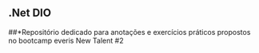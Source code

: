 ## .Net DIO

##*Repositório dedicado para anotações e exercícios práticos propostos no bootcamp everis New Talent #2
